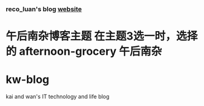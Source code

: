 ### reco_luan's blog [website](https://www.recoluan.com)
# 午后南杂博客主题  在主题3选一时，选择的 afternoon-grocery 午后南杂

# kw-blog
kai and wan's IT technology and life blog